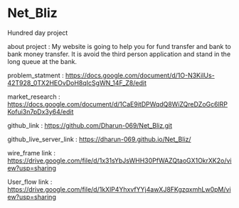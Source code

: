 # Net_Bliz

 Hundred day project
 
 about project : My website is going to help you for fund transfer and bank to bank money transfer. It is avoid the third person  application and stand in the long queue at the bank. 
 
problem_statment : https://docs.google.com/document/d/1O-N3KiIUs-42T928_0TX2HEOvDoH8qIcSgWN_14F_Z8/edit

market_research : https://docs.google.com/document/d/1CaE9itDPWqdQ8WiZQreDZoGc6lRPKofui3n7pDx3y64/edit

github_link : https://github.com/Dharun-069/Net_Bliz.git

github_live_server_link : https://dharun-069.github.io/Net_Bliz/

wire_frame link :  https://drive.google.com/file/d/1x31sYbJsWHH30PfWAZQtaoGX1OkrXK2o/view?usp=sharing

User_flow link : https://drive.google.com/file/d/1kXlP4YhxvfYYj4awXJ8FKgzqxmhLw0pM/view?usp=sharing
